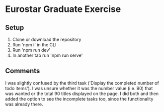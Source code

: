 # Eurostar Graduate Exercise

## Setup

1. Clone or download the repository
2. Run 'npm i' in the CLI
2. Run 'npm run dev'
3. In another tab run 'npm run serve'

## Comments

I was slightly confused by the third task ('Display the completed number of todo items'). I was unsure whether it was the number value (i.e. 90) that was wanted or the total 90 titles displayed on the page. I did both and then added the option to see the incomplete tasks too, since the functionality was already there.
